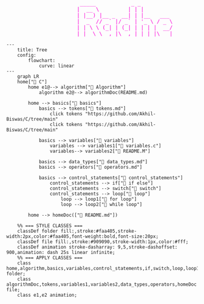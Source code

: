 <pre style="color: #fc03d7;">                       _____           _ _
                      |  __ \         | | |
                      | |__) |__ _  __| | |__   ___
                      |  _  // _` |/ _` | '_ \ / _ \
                      | | \ \ (_| | (_| | | | |  __/
                      |_|  \_\__,_|\__,_|_| |_|\___| </pre>

```mermaid
---
    title: Tree
    config:
        flowchart:
            curve: linear
---
    graph LR
    home["📁 C"]
        home e1@--> algorithm["📁 Algorithm"]
            algorithm e2@--> algorithmDoc(README.md)

        home --> basics["📁 basics"]
            basics --> tokens["📄 tokens.md"]
                click tokens "https://github.com/Akhil-Biswas/C/tree/main"
                click tokens "https://github.com/Akhil-Biswas/C/tree/main"

            basics --> variables["📁 variables"]
                variables --> variables1["📄 variables.c"]
                variables--> variables2["📄 README.M"]

            basics --> data_types["📄 data_types.md"]
            basics --> operators["📄 operators.md"]

            basics --> control_statements["📁 control_statements"]
                control_statements --> if["📁 if else"]
                control_statements --> switch["📁 switch"]
                control_statements --> loop["📁 loop"]
                    loop --> loop1["📁 for loop"]
                    loop --> loop2["📁 while loop"]

        home --> homeDoc(["📄 README.md"])
        
    %% === STYLE CLASSES ===
    classDef folder fill:,stroke:#faa405,stroke-width:2px,color:#faa405,font-weight:bold,font-size:20px;
    classDef file fill:,stroke:#909090,stroke-width:1px,color:#fff;
    classDef animation stroke-dasharray: 9,5,stroke-dashoffset: 900,animation: dash 25s linear infinite;
    %% === APPLY CLASSES ===
    class home,algorithm,basics,variables,control_statements,if,switch,loop,loop1,loop2 folder;
    class algorithmDoc,tokens,variables1,variables2,data_types,operators,homeDoc file;
    class e1,e2 animation;
```